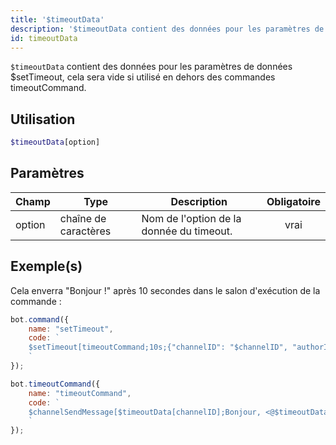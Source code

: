 ```yaml
---
title: '$timeoutData'
description: '$timeoutData contient des données pour les paramètres de données $setTimeout, cela sera vide si utilisé en dehors des commandes timeoutCommand.'
id: timeoutData
---
```


`$timeoutData` contient des données pour les paramètres de données $setTimeout, cela sera vide si utilisé en dehors des commandes timeoutCommand.

## Utilisation

```php
$timeoutData[option]
```

## Paramètres

| Champ  | Type                 | Description                              | Obligatoire |
| ------ | -------------------- | ---------------------------------------- |:-----------:|
| option | chaîne de caractères | Nom de l'option de la donnée du timeout. |    vrai     |

## Exemple(s)

Cela enverra "Bonjour !" après 10 secondes dans le salon d'exécution de la commande :

```javascript
bot.command({
    name: "setTimeout",
    code: `
    $setTimeout[timeoutCommand;10s;{"channelID": "$channelID", "authorID": "$authorID"};false]
    `
});

bot.timeoutCommand({
    name: "timeoutCommand",
    code: `
    $channelSendMessage[$timeoutData[channelID];Bonjour, <@$timeoutData[authorID]>!]
    `
});
```